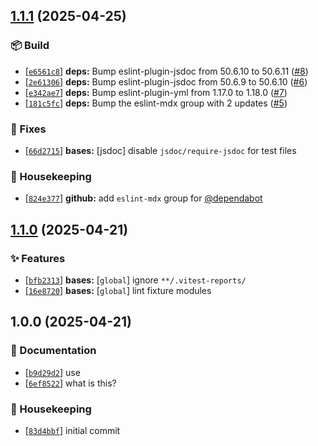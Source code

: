 ## [1.1.1](https://github.com/flex-development/eslint-config/compare/1.1.0...1.1.1) (2025-04-25)

### :package: Build

- [[`e6561c8`](https://github.com/flex-development/eslint-config/commit/e6561c8f2c13256bee6e2967347fe7636cd141a0)] **deps:** Bump eslint-plugin-jsdoc from 50.6.10 to 50.6.11 ([#8](https://github.com/flex-development/eslint-config/issues/8))
- [[`2e61306`](https://github.com/flex-development/eslint-config/commit/2e613068ea169c878d3b180c7e76b08c2ddb28f3)] **deps:** Bump eslint-plugin-jsdoc from 50.6.9 to 50.6.10 ([#6](https://github.com/flex-development/eslint-config/issues/6))
- [[`e342ae7`](https://github.com/flex-development/eslint-config/commit/e342ae7bc0340499fa3bf5aa4688de73cbdb9c68)] **deps:** Bump eslint-plugin-yml from 1.17.0 to 1.18.0 ([#7](https://github.com/flex-development/eslint-config/issues/7))
- [[`181c5fc`](https://github.com/flex-development/eslint-config/commit/181c5fc3680540773180a83bacc7216a31141c5e)] **deps:** Bump the eslint-mdx group with 2 updates ([#5](https://github.com/flex-development/eslint-config/issues/5))

### :bug: Fixes

- [[`66d2715`](https://github.com/flex-development/eslint-config/commit/66d27153079e74a638505106450cdba85dee2783)] **bases:** [jsdoc] disable `jsdoc/require-jsdoc` for test files

### :house_with_garden: Housekeeping

- [[`824e377`](https://github.com/flex-development/eslint-config/commit/824e377e72ad804bede2a7ec3826a968fb3279ed)] **github:** add `eslint-mdx` group for [@dependabot](https://github.com/dependabot)

## [1.1.0](https://github.com/flex-development/eslint-config/compare/1.0.0...1.1.0) (2025-04-21)

### :sparkles: Features

- [[`bfb2313`](https://github.com/flex-development/eslint-config/commit/bfb23138f0a12403d8b638b758061e608a78ec02)] **bases:** [`global`] ignore `**/.vitest-reports/`
- [[`16e8720`](https://github.com/flex-development/eslint-config/commit/16e8720479dfd82c3962be317c6093cf6d122c18)] **bases:** [`global`] lint fixture modules

## 1.0.0 (2025-04-21)

### :pencil: Documentation

- [[`b9d29d2`](https://github.com/flex-development/eslint-config/commit/b9d29d26a54251d8dee4d4e90bdd164b1304e157)] use
- [[`6ef8522`](https://github.com/flex-development/eslint-config/commit/6ef85228b3f9e1118cf136508c01e7df85639fba)] what is this?

### :house_with_garden: Housekeeping

- [[`83d4bbf`](https://github.com/flex-development/eslint-config/commit/83d4bbf04e1ce0c134275016cb7d9d9d7aaf1f86)] initial commit




